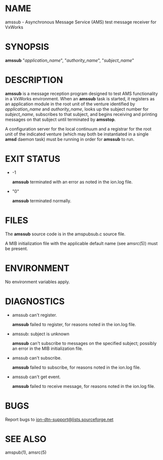 # NAME

amssub - Asynchronous Message Service (AMS) test message receiver for VxWorks

# SYNOPSIS

**amssub** "_application\_name_", "_authority\_name_", "_subject\_name_"

# DESCRIPTION

**amssub** is a message reception program designed to test AMS functionality
in a VxWorks environment.  When an **amssub** task is started, it registers
as an application module in the root unit of the venture identified by
_application\_name_ and _authority\_name_, looks up the subject number for
_subject\_name_, subscribes to that subject, and begins receiving and
printing messages on that subject until terminated by **amsstop**.

A configuration server for the local continuum and a registrar for the root
unit of the indicated venture (which may both be instantiated in a single
**amsd** daemon task) must be running in order for **amssub** to run.

# EXIT STATUS

- -1

    **amssub** terminated with an error as noted in the ion.log file.

- "0"

    **amssub** terminated normally.

# FILES

The **amssub** source code is in the amspubsub.c source file.

A MIB initialization file with the applicable default name (see amsrc(5))
must be present.

# ENVIRONMENT

No environment variables apply.

# DIAGNOSTICS

- amssub can't register.

    **amssub** failed to register, for reasons noted in the ion.log file.

- amssub: subject is unknown

    **amssub** can't subscribe to messages on the specified subject; possibly
    an error in the MIB initialization file.

- amssub can't subscribe.

    **amssub** failed to subscribe, for reasons noted in the ion.log file.

- amssub can't get event.

    **amssub** failed to receive message, for reasons noted in the ion.log file.

# BUGS

Report bugs to <ion-dtn-support@lists.sourceforge.net>

# SEE ALSO

amspub(1), amsrc(5)
